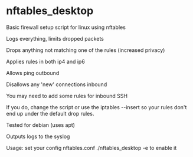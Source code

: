 ﻿# nftables_desktop
Basic firewall setup script for linux using nftables

Logs everything, limits dropped packets

Drops anything not matching one of the rules (increased privacy)

Applies rules in both ip4 and ip6

Allows ping outbound

Disallows any 'new' connections inbound

You may need to add some rules for inbound SSH 

If you do, change the script or use the iptables --insert so your rules don't end up under the default drop rules.

Tested for debian (uses apt)

Outputs logs to the syslog

Usage: set your config nftables.conf
./nftables_desktop -e to enable it
